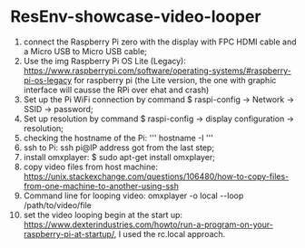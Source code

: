 # ResEnv-showcase-video-looper

1. connect the Raspberry Pi zero with the display with FPC HDMI cable and a Micro USB to Micro USB cable;
2. Use the img Raspberry Pi OS Lite (Legacy): https://www.raspberrypi.com/software/operating-systems/#raspberry-pi-os-legacy for raspberry pi (the Lite version, the one with graphic interface will causse the RPi over ehat and crash)
3. Set up the Pi WiFi connection by command $ raspi-config -> Network -> SSID -> password;
4. Set up resolution by command $ raspi-config -> display configuration -> resolution;
5. checking the hostname of the Pi: ''' hostname -I '''
6. ssh to Pi: ssh pi@IP address got from the last step;
7. install omxplayer: $ sudo apt-get install omxplayer;
8. copy video files from host machine: https://unix.stackexchange.com/questions/106480/how-to-copy-files-from-one-machine-to-another-using-ssh
9. Command line for looping video: omxplayer -o local --loop /path/to/video/file
10. set the video looping begin at the start up: https://www.dexterindustries.com/howto/run-a-program-on-your-raspberry-pi-at-startup/, I used the rc.local approach.
